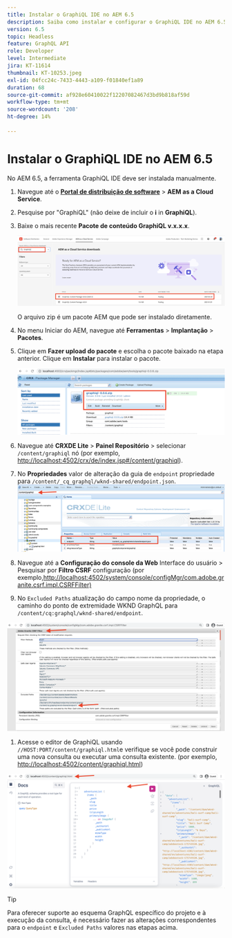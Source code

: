 ```yaml
---
title: Instalar o GraphiQL IDE no AEM 6.5
description: Saiba como instalar e configurar o GraphiQL IDE no AEM 6.5
version: 6.5
topic: Headless
feature: GraphQL API
role: Developer
level: Intermediate
jira: KT-11614
thumbnail: KT-10253.jpeg
exl-id: 04fcc24c-7433-4443-a109-f01840ef1a89
duration: 68
source-git-commit: af928e60410022f12207082467d3bd9b818af59d
workflow-type: tm+mt
source-wordcount: '208'
ht-degree: 14%

---
```


# Instalar o GraphiQL IDE no AEM 6.5

No AEM 6.5, a ferramenta GraphiQL IDE deve ser instalada manualmente.

1. Navegue até o **[Portal de distribuição de software](https://experience.adobe.com/#/downloads/content/software-distribution/en/aemcloud.html)** > **AEM as a Cloud Service**.
1. Pesquise por &quot;GraphiQL&quot; (não deixe de incluir o **i** in **GraphiQL**).
1. Baixe o mais recente **Pacote de conteúdo GraphiQL v.x.x.x**.

   ![Baixar pacote GraphiQL](assets/graphiql/software-distribution.png)

   O arquivo zip é um pacote AEM que pode ser instalado diretamente.

1. No menu Iniciar do AEM, navegue até **Ferramentas** > **Implantação** > **Pacotes**.
1. Clique em **Fazer upload do pacote** e escolha o pacote baixado na etapa anterior. Clique em **Instalar** para instalar o pacote.

   ![Instalar pacote GraphiQL](assets/graphiql/install-graphiql-package.png)

1. Navegue até **CRXDE Lite** > **Painel Repositório** > selecionar `/content/graphiql` nó (por exemplo, <http://localhost:4502/crx/de/index.jsp#/content/graphiql>).
1. No **Propriedades** valor de alteração da guia de `endpoint` propriedade para `/content/_cq_graphql/wknd-shared/endpoint.json`.
   ![Alteração do Valor de Propriedade do Ponto de Extremidade](assets/graphiql/endpoint-prop-value-change.png)

1. Navegue até a **Configuração do console da Web** Interface do usuário > Pesquisar por **Filtro CSRF** configuração (por exemplo,<http://localhost:4502/system/console/configMgr/com.adobe.granite.csrf.impl.CSRFFilter)>
1. No `Excluded Paths` atualização do campo nome da propriedade, o caminho do ponto de extremidade WKND GraphQL para `/content/cq:graphql/wknd-shared/endpoint`.

![Excluir Alteração do Valor da Propriedade dos Caminhos](assets/graphiql/exclude-paths-value-change.png)

1. Acesse o editor de GraphiQL usando `//HOST:PORT/content/graphiql.html`e verifique se você pode construir uma nova consulta ou executar uma consulta existente. (por exemplo, <http://localhost:4502/content/graphiql.html>)

![Editor GraphiQL](assets/graphiql/graphiql-editor.png)

>[!TIP]
>
>Para oferecer suporte ao esquema GraphQL específico do projeto e à execução da consulta, é necessário fazer as alterações correspondentes para o `endpoint` e `Excluded Paths` valores nas etapas acima.

